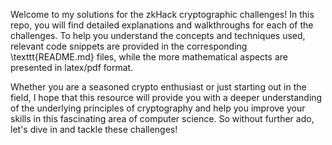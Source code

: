 Welcome to my solutions for the zkHack cryptographic challenges! In this repo, you will find detailed explanations and walkthroughs for each of the challenges. To help you understand the concepts and techniques used, relevant code snippets are provided in the corresponding \texttt{README.md} files, while the more mathematical aspects are presented in latex/pdf format. 

Whether you are a seasoned crypto enthusiast or just starting out in the field, I hope that this resource will provide you with a deeper understanding of the underlying principles of cryptography and help you improve your skills in this fascinating area of computer science. So without further ado, let's dive in and tackle these challenges!
